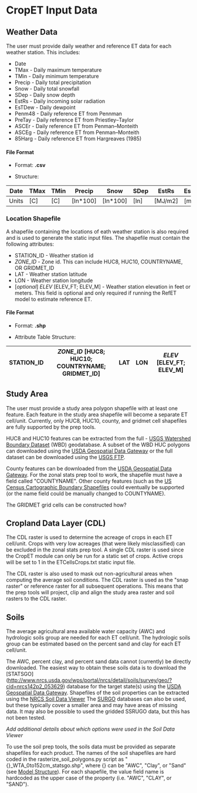 # CropET Input Data

## Weather Data

The user must provide daily weather and reference ET data for each weather station. This includes:

* Date
* TMax - Daily maximum temperature
* TMin - Daily minimum temperature
* Precip - Daily total precipitation
* Snow - Daily total snowfall
* SDep - Daily snow depth
* EstRs - Daily incoming solar radiation
* EsTDew - Daily dewpoint
* Penm48 - Daily reference ET from Pennman
* PreTay - Daily reference ET from Priestley–Taylor
* ASCEr - Daily reference ET from Penman–Monteith
* ASCEg - Daily reference ET from Penman–Monteith
* 85Harg - Daily reference ET from Hargreaves (1985)

#### File Format

* Format: **.csv**

* Structure:

| Date   | TMax   | TMin   | Precip   | Snow     | SDep | EstRs   | EsWind | EsTDew | Penm48   | PreTay   | ASCEr    | ASCEg    | 85Harg   |
| -------| ------ | ------ | -------- | -------- | ---- | ------- | ------ | ------ | -------- | -------- | -------- | -------- | -------- |
| Units  | [C]    | [C]    | [In*100] | [In*100] | [In] | [MJ/m2] | [m/s]  | [C]    | [mm/day] | [mm/day] | [mm/day] | [mm/day] | [mm/day] |


### Location Shapefile
A shapefile containing the locations of eath weather station is also required and is used to generate the static input files. The shapefile must contain the following attributes:

* STATION_ID - Weather station id
* *ZONE_ID* - Zone id. This can include HUC8, HUC10, COUNTRYNAME, OR GRIDMET_ID
* LAT - Weather station latitude
* LON - Weather station longitude
* [*optional*] *ELEV* [ELEV_FT; ELEV_M] - Weather station elevation in feet or meters. This field is optional and only required if running the RefET model to estimate reference ET.

#### File Format

* Format: **.shp**

* Attribute Table Structure:

| STATION_ID   | *ZONE_ID* [HUC8; HUC10; COUNTRYNAME; GRIDMET_ID]   | LAT   | LON   | *ELEV* [ELEV_FT; ELEV_M]   |
| ------------ | -------------------------------------------------- | ----- | ----- | -------------------------- |


## Study Area
The user must provide a study area polygon shapefile with at least one feature.  Each feature in the study area shapefile will become a separate ET cell/unit.  Currently, only HUC8, HUC10, county, and gridmet cell shapefiles are fully supported by the prep tools.

HUC8 and HUC10 features can be extracted from the full - [USGS Watershed Boundary Dataset](http://nhd.usgs.gov/wbd.html) (WBD) geodatabase. A subset of the WBD HUC polygons can downloaded using the [USDA Geospatial Data Gateway](https://gdg.sc.egov.usda.gov/) or the full dataset can be downloaded using the [USGS FTP](ftp://rockyftp.cr.usgs.gov/vdelivery/Datasets/Staged/WBD/).

County features can be downloaded from the [USDA Geospatial Data Gateway](https://gdg.sc.egov.usda.gov/). For the zonal stats prep tool to work, the shapefile must have a field called "COUNTYNAME".  Other county features (such as the [US Census Cartographic Boundary Shapefiles](https://www.census.gov/geo/maps-data/data/tiger-cart-boundary.html) could eventually be supported (or the name field could be manually changed to COUNTYNAME).

The GRIDMET grid cells can be constructed how?

## Cropland Data Layer (CDL)

The CDL raster is used to determine the acreage of crops in each ET cell/unit.  Crops with very low acreages (that were likely misclassified) can be excluded in the zonal stats prep tool.  A single CDL raster is used since the CropET module can only be run for a static set of crops.  Active crops will be set to 1 in the ETCellsCrops.txt static input file.

The CDL raster is also used to mask out non-agricultural areas when computing the average soil conditions.  The CDL raster is used as the "snap raster" or reference raster for all subsequent operations.  This means that the prep tools will project, clip and align the study area raster and soil rasters to the CDL raster.

## Soils
The average agricultural area available water capacity (AWC) and hydrologic soils group are needed for each ET cell/unit.  The hydrologic soils group can be estimated based on the percent sand and clay for each ET cell/unit.

The AWC, percent clay, and percent sand data cannot (currently) be directly downloaded. The easiest way to obtain these soils data is to download the [STATSGO] (http://www.nrcs.usda.gov/wps/portal/nrcs/detail/soils/survey/geo/?cid=nrcs142p2_053629) database for the target state(s) using the [USDA Geospatial Data Gateway](https://gdg.sc.egov.usda.gov/).  Shapefiles of the soil properties can be extracted using the [NRCS Soil Data Viewer](http://www.nrcs.usda.gov/wps/portal/nrcs/detailfull/soils/home/?cid=nrcs142p2_053620) The [SURGO](http://www.nrcs.usda.gov/wps/portal/nrcs/detail/soils/survey/geo/?cid=nrcs142p2_053627) databases can also be used, but these typically cover a smaller area and may have areas of missing data.  It may also be possible to used the gridded SSRUGO data, but this has not been tested.

*Add additional details about which options were used in the Soil Data Viewer*

To use the soil prep tools, the soils data must be provided as separate shapefiles for each product.  The names of the soil shapefiles are hard coded in the rasterize_soil_polygons.py script as "{}_WTA_0to152cm_statsgo.shp", where {} can be "AWC", "Clay", or "Sand" (see [Model Structure](structure.md)).  For each shapefile, the value field name is hardcoded as the upper case of the property (i.e. "AWC", "CLAY", or "SAND").
